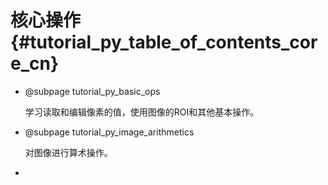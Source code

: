 # 核心操作{#tutorial_py_table_of_contents_core_cn}

- @subpage tutorial_py_basic_ops

  学习读取和编辑像素的值，使用图像的ROI和其他基本操作。

- @subpage tutorial_py_image_arithmetics

  对图像进行算术操作。

- ​